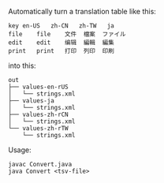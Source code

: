Automatically turn a translation table like this:

    key	en-US	zh-CN	zh-TW	ja
    file	file	文件	檔案	ファイル
    edit	edit	编辑	編輯	編集
    print	print	打印	列印	印刷

into this:

    out
    ├── values-en-rUS
    │   └── strings.xml
    ├── values-ja
    │   └── strings.xml
    ├── values-zh-rCN
    │   └── strings.xml
    └── values-zh-rTW
        └── strings.xml

Usage:

    javac Convert.java
    java Convert <tsv-file>

